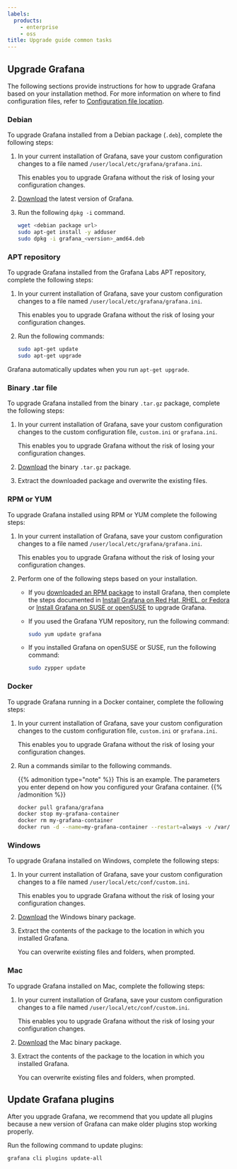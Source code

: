```yaml
---
labels:
  products:
    - enterprise
    - oss
title: Upgrade guide common tasks
---
```


## Upgrade Grafana

The following sections provide instructions for how to upgrade Grafana based on your installation method. For more information on where to find configuration files, refer to [Configuration file location](https://grafana.com/docs/grafana/<GRAFANA_VERSION>/setup-grafana/configure-grafana/#configuration-file-location).

### Debian

To upgrade Grafana installed from a Debian package (`.deb`), complete the following steps:

1. In your current installation of Grafana, save your custom configuration changes to a file named `/user/local/etc/grafana/grafana.ini`.

   This enables you to upgrade Grafana without the risk of losing your configuration changes.

1. [Download](https://grafana.com/grafana/download?platform=linux) the latest version of Grafana.

1. Run the following `dpkg -i` command.

   ```bash
   wget <debian package url>
   sudo apt-get install -y adduser
   sudo dpkg -i grafana_<version>_amd64.deb
   ```

### APT repository

To upgrade Grafana installed from the Grafana Labs APT repository, complete the following steps:

1. In your current installation of Grafana, save your custom configuration changes to a file named `/user/local/etc/grafana/grafana.ini`.

   This enables you to upgrade Grafana without the risk of losing your configuration changes.

1. Run the following commands:

   ```bash
   sudo apt-get update
   sudo apt-get upgrade
   ```

Grafana automatically updates when you run `apt-get upgrade`.

### Binary .tar file

To upgrade Grafana installed from the binary `.tar.gz` package, complete the following steps:

1. In your current installation of Grafana, save your custom configuration changes to the custom configuration file, `custom.ini` or `grafana.ini`.

   This enables you to upgrade Grafana without the risk of losing your configuration changes.

1. [Download](https://grafana.com/grafana/download) the binary `.tar.gz` package.

1. Extract the downloaded package and overwrite the existing files.

### RPM or YUM

To upgrade Grafana installed using RPM or YUM complete the following steps:

1. In your current installation of Grafana, save your custom configuration changes to a file named `/user/local/etc/grafana/grafana.ini`.

   This enables you to upgrade Grafana without the risk of losing your configuration changes.

1. Perform one of the following steps based on your installation.

   - If you [downloaded an RPM package](https://grafana.com/grafana/download) to install Grafana, then complete the steps documented in [Install Grafana on Red Hat, RHEL, or Fedora](https://grafana.com/docs/grafana/<GRAFANA_VERSION>/setup-grafana/installation/redhat-rhel-fedora/) or [Install Grafana on SUSE or openSUSE](https://grafana.com/docs/grafana/<GRAFANA_VERSION>//setup-grafana/installation/suse-opensuse/) to upgrade Grafana.
   - If you used the Grafana YUM repository, run the following command:

     ```bash
     sudo yum update grafana
     ```

   - If you installed Grafana on openSUSE or SUSE, run the following command:

     ```bash
     sudo zypper update
     ```

### Docker

To upgrade Grafana running in a Docker container, complete the following steps:

1. In your current installation of Grafana, save your custom configuration changes to the custom configuration file, `custom.ini` or `grafana.ini`.

   This enables you to upgrade Grafana without the risk of losing your configuration changes.

1. Run a commands similar to the following commands.

   {{% admonition type="note" %}}
   This is an example. The parameters you enter depend on how you configured your Grafana container.
   {{% /admonition %}}

   ```bash
   docker pull grafana/grafana
   docker stop my-grafana-container
   docker rm my-grafana-container
   docker run -d --name=my-grafana-container --restart=always -v /var/lib/grafana:/var/lib/grafana grafana/grafana
   ```

### Windows

To upgrade Grafana installed on Windows, complete the following steps:

1. In your current installation of Grafana, save your custom configuration changes to a file named `/user/local/etc/conf/custom.ini`.

   This enables you to upgrade Grafana without the risk of losing your configuration changes.

1. [Download](https://grafana.com/grafana/download) the Windows binary package.

1. Extract the contents of the package to the location in which you installed Grafana.

   You can overwrite existing files and folders, when prompted.

### Mac

To upgrade Grafana installed on Mac, complete the following steps:

1. In your current installation of Grafana, save your custom configuration changes to a file named `/user/local/etc/conf/custom.ini`.

   This enables you to upgrade Grafana without the risk of losing your configuration changes.

1. [Download](https://grafana.com/grafana/download) the Mac binary package.

1. Extract the contents of the package to the location in which you installed Grafana.

   You can overwrite existing files and folders, when prompted.

## Update Grafana plugins

After you upgrade Grafana, we recommend that you update all plugins because a new version of Grafana
can make older plugins stop working properly.

Run the following command to update plugins:

```bash
grafana cli plugins update-all
```

